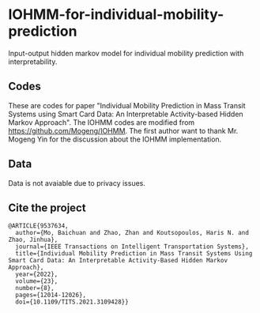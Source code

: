# IOHMM-for-individual-mobility-prediction
Input-output hidden markov model for individual mobility prediction with interpretability.

## Codes
These are codes for paper "Individual Mobility Prediction in Mass Transit Systems using Smart Card Data: An Interpretable Activity-based Hidden Markov Approach". The IOHMM codes are modified from https://github.com/Mogeng/IOHMM. The first author want to thank Mr. Mogeng Yin for the discussion about the IOHMM implementation.

## Data
Data is not avaiable due to privacy issues. 

## Cite the project
```
@ARTICLE{9537634,
  author={Mo, Baichuan and Zhao, Zhan and Koutsopoulos, Haris N. and Zhao, Jinhua},
  journal={IEEE Transactions on Intelligent Transportation Systems}, 
  title={Individual Mobility Prediction in Mass Transit Systems Using Smart Card Data: An Interpretable Activity-Based Hidden Markov Approach}, 
  year={2022},
  volume={23},
  number={8},
  pages={12014-12026},
  doi={10.1109/TITS.2021.3109428}}
```



